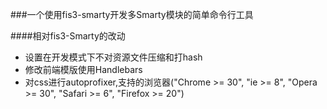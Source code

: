 ###一个使用fis3-smarty开发多Smarty模块的简单命令行工具

####相对fis3-Smarty的改动
* 设置在开发模式下不对资源文件压缩和打hash
* 修改前端模版使用Handlebars
* 对css进行autoprofixer,支持的浏览器("Chrome >= 30", "ie >= 8", "Opera >= 30", "Safari >= 6", "Firefox >= 20")
